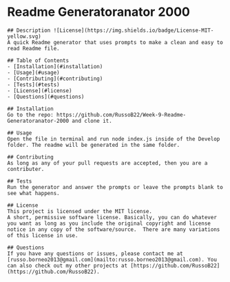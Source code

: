 # Readme Generatoranator 2000
    
    ## Description ![License](https://img.shields.io/badge/License-MIT-yellow.svg)
    A quick Readme generator that uses prompts to make a clean and easy to read Readme file.
    
    ## Table of Contents
    - [Installation](#installation)
    - [Usage](#usage)
    - [Contributing](#contributing)
    - [Tests](#tests)
    - [License](#license)
    - [Questions](#questions)
    
    ## Installation
    Go to the repo: https://github.com/RussoB22/Week-9-Readme-Generatoranator-2000 and clone it.
    
    ## Usage
    Open the file in terminal and run node index.js inside of the Develop folder. The readme will be generated in the same folder.
    
    ## Contributing
    As long as any of your pull requests are accepted, then you are a contributer.
    
    ## Tests
    Run the generator and answer the prompts or leave the prompts blank to see what happens.
    
    ## License
    This project is licensed under the MIT license.
    A short, permissive software license. Basically, you can do whatever you want as long as you include the original copyright and license notice in any copy of the software/source.  There are many variations of this license in use.
    
    ## Questions
    If you have any questions or issues, please contact me at [russo.borneo2013@gmail.com](mailto:russo.borneo2013@gmail.com). You can also check out my other projects at [https://github.com/RussoB22](https://github.com/RussoB22).
    